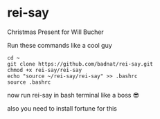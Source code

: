 # rei-say
Christmas Present for Will Bucher

Run these commands like a cool guy

```
cd ~
git clone https://github.com/badnat/rei-say.git
chmod +x rei-say/rei-say
echo "source ~/rei-say/rei-say" >> .bashrc
source .bashrc
```

now run rei-say in bash terminal like a boss 😎

also you need to install fortune for this
